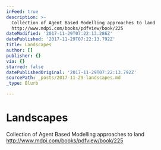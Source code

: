 ```yaml
---
inFeed: true
description: >-
  Collection of Agent Based Modelling approaches to land
  http://www.mdpi.com/books/pdfview/book/225
dateModified: '2017-11-29T07:22:13.286Z'
datePublished: '2017-11-29T07:22:13.792Z'
title: Landscapes
author: []
publisher: {}
via: {}
starred: false
datePublishedOriginal: '2017-11-29T07:22:13.792Z'
sourcePath: _posts/2017-11-29-landscapes.md
_type: Blurb

---
```

# Landscapes

Collection of Agent Based Modelling approaches to land http://www.mdpi.com/books/pdfview/book/225